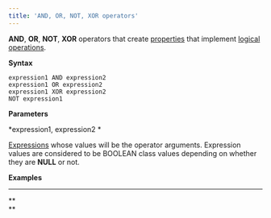 ```yaml
---
title: 'AND, OR, NOT, XOR operators'
---
```


**AND**, **OR**, **NOT**, **XOR** operators that create [properties](Properties.md) that implement [logical operations](Logical_operators_AND_OR_NOT_XOR_.md).

**Syntax**

    expression1 AND expression2
    expression1 OR expression2
    expression1 XOR expression2
    NOT expression1

**Parameters**

*expression1, expression2 *

[Expressions](Expression.md) whose values will be the operator arguments. Expression values are considered to be BOOLEAN class values depending on whether they are **NULL** or not.

**Examples**

****


**  
**
